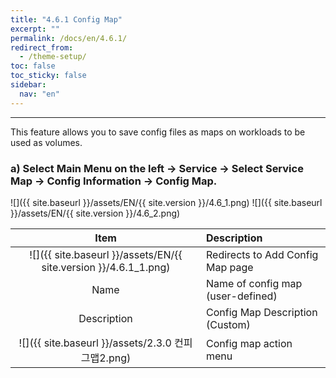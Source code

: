 ```yaml
---
title: "4.6.1 Config Map"
excerpt: ""
permalink: /docs/en/4.6.1/
redirect_from:
  - /theme-setup/
toc: false
toc_sticky: false
sidebar:
  nav: "en"
---
```



---

This feature allows you to save config files as maps on workloads to be used as volumes.

### a\) Select Main Menu on the left → Service → Select Service Map → Config Information → Config Map.
![]({{ site.baseurl }}/assets/EN/{{ site.version }}/4.6_1.png)
![]({{ site.baseurl }}/assets/EN/{{ site.version }}/4.6_2.png)

| **Item** | **Description** |
| :---: | :--- |
| ![]({{ site.baseurl }}/assets/EN/{{ site.version }}/4.6.1_1.png) | Redirects to Add Config Map page |
| Name | Name of config map \(user-defined\) |
| Description | Config Map Description (Custom) |
| ![]({{ site.baseurl }}/assets/2.3.0 컨피그맵2.png) | Config map action menu |
